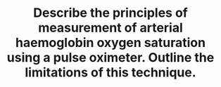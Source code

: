 ---
title: "Describe the principles of measurement of arterial haemoglobin oxygen saturation using a pulse oximeter. Outline the limitations of this technique."
entityType: SAQ
exam: PEX
college: CICM
year: 2008
sitting: A
question: 03
passRate: 0
lo:
- "[[S2f]]"
EC_expectedDomains:
- "The main points expected for a pass included a brief description of the following: The system components; The principles of light absorbance and the Beer-Lambert Law; The differential absorbance of Hb species in red/infrared spectrum, and their use to calculate the amount of reduced and oxygenated Hb present; LED emitting 660/940/off cycles at 450-900Hz, averages data over several cycles to eliminate ambient light, and detect pulsatile and non pulsatile elements; Pulse added absorption of each cycle compared as ratio “R” at different wavelengths; Calibration curve to compare “R” to SaO2 data from healthy volunteers; The limitations of the technique including: quality of product, bias, precision and accuracy, insensitivity to PaO2, false readings and their causes"
EC_extraCredit:
- "Diagrams gained marks only with sufficient labelling and explanation."
EC_errorsCommon: []
resources: []
---